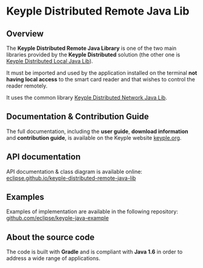 # Keyple Distributed Remote Java Lib

## Overview

The **Keyple Distributed Remote Java Library** is one of the two main libraries provided by the **Keyple Distributed** solution (the other one is [Keyple Distributed Local Java Lib](https://github.com/eclipse/keyple-distributed-local-java-lib)).

It must be imported and used by the application installed on the terminal **not having local access** to the smart card reader and that wishes to control the reader remotely.

It uses the common library [Keyple Distributed Network Java Lib](https://github.com/eclipse/keyple-distributed-network-java-lib).

## Documentation & Contribution Guide

The full documentation, including the **user guide**, **download information** and **contribution guide**, is available on the Keyple website [keyple.org](https://keyple.org).

## API documentation

API documentation & class diagram is available online: [eclipse.github.io/keyple-distributed-remote-java-lib](https://eclipse.github.io/keyple-distributed-remote-java-lib)

## Examples

Examples of implementation are available in the following repository: [github.com/eclipse/keyple-java-example](https://github.com/eclipse/keyple-java-example)

## About the source code

The code is built with **Gradle** and is compliant with **Java 1.6** in order to address a wide range of applications.
